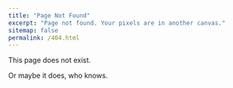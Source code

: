 ```yaml
---
title: "Page Not Found"
excerpt: "Page not found. Your pixels are in another canvas."
sitemap: false
permalink: /404.html
---
```


This page does not exist.

Or maybe it does, who knows.
